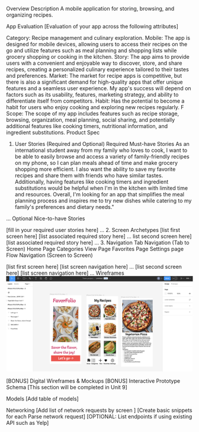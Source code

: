 Overview
Description
A mobile application for storing, browsing, and organizing recipes. 


App Evaluation
[Evaluation of your app across the following attributes]

Category: Recipe management and culinary exploration.
Mobile: The app is designed for mobile devices, allowing users to access their recipes on the go and utilize features such as meal planning and shopping lists while grocery shopping or cooking in the kitchen.
Story: The app aims to provide users with a convenient and enjoyable way to discover, store, and share recipes, creating a personalized culinary experience tailored to their tastes and preferences.
Market: The market for recipe apps is competitive, but there is also a significant demand for high-quality apps that offer unique features and a seamless user experience. My app's success will depend on factors such as its usability, features, marketing strategy, and ability to differentiate itself from competitors.
Habit: Has the potential to become a habit for users who enjoy cooking and exploring new recipes regularly. F
Scope: The scope of my app includes features such as recipe storage, browsing, organization, meal planning, social sharing, and potentially additional features like cooking timers, nutritional information, and ingredient substitutions. 
Product Spec
1. User Stories (Required and Optional)
Required Must-have Stories
As an international student away from my family who loves to cook, I want to be able to easily browse and access a variety of family-friendly recipes on my phone, so I can plan meals ahead of time and make grocery shopping more efficient. I also want the ability to save my favorite recipes and share them with friends who have similar tastes. Additionally, having features like cooking timers and ingredient substitutions would be helpful when I'm in the kitchen with limited time and resources. Overall, I'm looking for an app that simplifies the meal planning process and inspires me to try new dishes while catering to my family's preferences and dietary needs."






...
Optional Nice-to-have Stories

[fill in your required user stories here]
...
2. Screen Archetypes
[list first screen here]
[list associated required story here]
... list second screen here]
[list associated required story here]
...
3. Navigation
Tab Navigation (Tab to Screen)
Home Page
Categories View Page
Favorites Page
Settings page
Flow Navigation (Screen to Screen)

[list first screen here]
[list screen navigation here]
...
[list second screen here]
[list screen navigation here]
...
Wireframes
![Alt text](Wireframe.png)

[BONUS] Digital Wireframes & Mockups
[BONUS] Interactive Prototype
Schema
[This section will be completed in Unit 9]

Models
[Add table of models]

Networking
[Add list of network requests by screen ]
[Create basic snippets for each Parse network request]
[OPTIONAL: List endpoints if using existing API such as Yelp]
